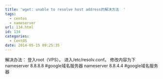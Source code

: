 ```yaml
---
title: 'wget: unable to resolve host address的解决方法  '
tags:
  - centos
  - nameserver
url: 134.html
id: 134
categories:
  - CentOS
date: 2014-05-15 09:25:35
---
```


解决办法： 登入root（VPS）。 进入/etc/resolv.conf。 修改内容为下 nameserver 8.8.8.8 #google域名服务器 nameserver 8.8.4.4 #google域名服务器